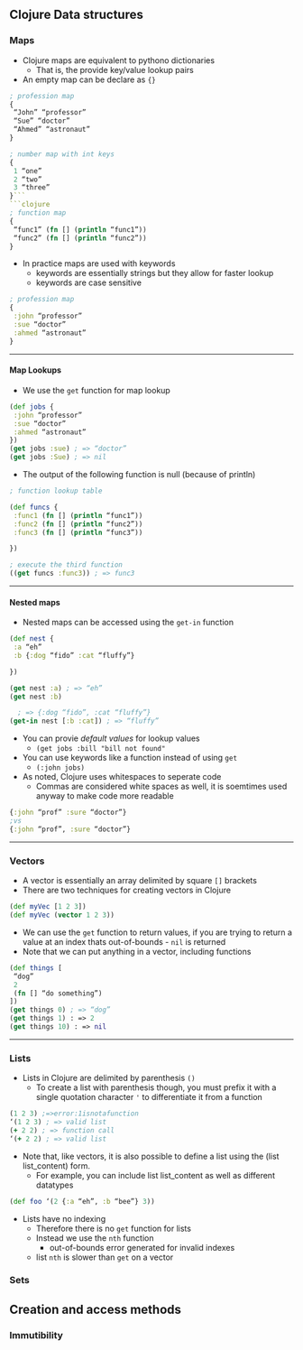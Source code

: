## Clojure Data structures
### Maps
- Clojure maps are equivalent to pythono dictionaries 
	- That is, the provide key/value lookup pairs
- An empty map can be declare as `{}`
```clojure
; profession map
{
 “John” “professor”
 “Sue” “doctor”
 “Ahmed” “astronaut”
}
```
```clojure
; number map with int keys
{
 1 “one”
 2 “two”
 3 “three”
}```
```clojure
; function map
{
 “func1” (fn [] (println “func1”))
 “func2” (fn [] (println “func2”))
}
```
- In practice maps are used with keywords
	- keywords are essentially strings but they allow for faster lookup 
	- keywords are case sensitive
```clojure
; profession map
{
 :john “professor”
 :sue “doctor”
 :ahmed “astronaut”
}
```
---
#### Map Lookups 
- We use the `get` function for map lookup 
```clojure 
(def jobs {
 :john “professor”
 :sue “doctor”
 :ahmed “astronaut”
})
(get jobs :sue) ; => “doctor”
(get jobs :Sue) ; => nil
```
- The output of the following function is null (because of println)
```clojure
; function lookup table

(def funcs {
 :func1 (fn [] (println “func1”))
 :func2 (fn [] (println “func2”))
 :func3 (fn [] (println “func3”))

})

; execute the third function
((get funcs :func3)) ; => func3
```
---
#### Nested maps
- Nested maps can be accessed using the `get-in` function 
```clojure
(def nest {
 :a “eh”
 :b {:dog “fido” :cat “fluffy”}

})

(get nest :a) ; => “eh”
(get nest :b)

  ; => {:dog “fido”, :cat “fluffy”}
(get-in nest [:b :cat]) ; => “fluffy”
```
- You can provie _default values_ for lookup values
	- `(get jobs :bill "bill not found"`
- You can use keywords like a function instead of using `get`
	- `(:john jobs)`
- As noted, Clojure uses whitespaces to seperate code
	- Commas are considered white spaces as well, it is soemtimes used anyway to make code more readable
```clojure
{:john “prof” :sure “doctor”}
;vs
{:john “prof”, :sure “doctor”}
```
---
### Vectors
- A vector is essentially an array delimited by square `[]` brackets
- There are two techniques for creating vectors in Clojure
```clojure
(def myVec [1 2 3])
(def myVec (vector 1 2 3))
```
- We can use the `get` function to return values, if you are trying to return a value at an index thats out-of-bounds - `nil` is returned
- Note that we can put anything in a vector, including functions
```clojure
(def things [
 “dog”
 2
 (fn [] “do something”)
])
(get things 0) ; => “dog”
(get things 1) : => 2
(get things 10) : => nil
```
---
### Lists
- Lists in Clojure are delimited by parenthesis `()`
	- To create a list with parenthesis though, you must prefix it with a single quotation character `'` to differentiate it from a function 
```clojure 
(1 2 3) ;=>error:1isnotafunction 
‘(1 2 3) ; => valid list  
(+ 2 2) ; => function call  
‘(+ 2 2) ; => valid list
```
- Note that, like vectors, it is also possible to define a list using the (list list_content) form.
	- For example, you can include list list_content as well as different datatypes
```clojure
(def foo ‘(2 {:a “eh”, :b “bee”} 3))
```
- Lists have no indexing 
	- Therefore there is no `get` function for lists 
	- Instead we use the `nth` function 
		- out-of-bounds error generated for invalid indexes
	- list `nth` is slower than `get` on a vector
### Sets
##  Creation and access methods
### Immutibility 
